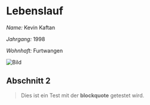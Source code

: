 # Lebenslauf
*Name:* Kevin Kaftan

*Jahrgang:* 1998

*Wohnhaft:* Furtwangen

![Bild](https://user-images.githubusercontent.com/74317121/98845093-7e997500-244d-11eb-953f-256954afb61b.jpg)


## Abschnitt 2
> Dies ist ein Test
> mit der **blockquote** 
> getestet wird. 
